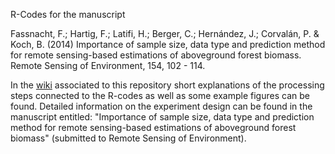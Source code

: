 R-Codes for the manuscript 

Fassnacht, F.; Hartig, F.; Latifi, H.; Berger, C.; Hernández, J.; Corvalán, P. & Koch, B. (2014) Importance of sample size, data type and prediction method for remote sensing-based estimations of aboveground forest biomass. Remote Sensing of Environment, 154, 102 - 114.

In the [wiki](https://github.com/fabianfassnacht/biomass/wiki) associated to this repository short explanations of the processing steps connected to the R-codes as well as some example figures can be found. Detailed information on the experiment design can be found in the manuscript entitled:
"Importance of sample size, data type and prediction method for remote sensing-based estimations of aboveground forest biomass" (submitted to Remote Sensing of Environment).



